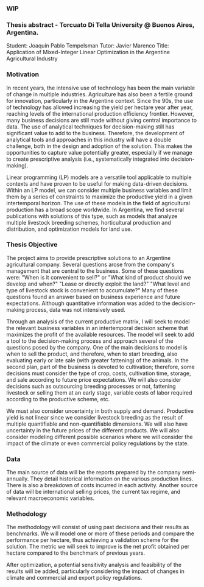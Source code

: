 ### WIP ###
### Thesis abstract  - Torcuato Di Tella University @ Buenos Aires, Argentina.
Student: Joaquín Pablo Tempelsman
Tutor: Javier Marenco
Title: Application of Mixed-Integer Linear Optimization in the Argentine Agricultural Industry

### Motivation
In recent years, the intensive use of technology has been the main variable of change in multiple industries. Agriculture has also been a fertile ground for innovation, particularly in the Argentine context. Since the 90s, the use of technology has allowed increasing the yield per hectare year after year, reaching levels of the international production efficiency frontier. However, many business decisions are still made without giving central importance to data. The use of analytical techniques for decision-making still has significant value to add to the business. Therefore, the development of analytical tools and approaches in this industry will have a double challenge, both in the design and adoption of the solution. This makes the opportunities to capture value potentially greater, especially if we manage to create prescriptive analysis (i.e., systematically integrated into decision-making).

Linear programming (LP) models are a versatile tool applicable to multiple contexts and have proven to be useful for making data-driven decisions. Within an LP model, we can consider multiple business variables and limit them by a series of constraints to maximize the productive yield in a given intertemporal horizon. The use of these models in the field of agricultural production has a broad scope worldwide. In Argentina, we find several publications with solutions of this type, such as models that analyze multiple livestock breeding schemes, horticultural production and distribution, and optimization models for land use.

### Thesis Objective
The project aims to provide prescriptive solutions to an Argentine agricultural company. Several questions arose from the company's management that are central to the business. Some of these questions were: "When is it convenient to sell?" or "What kind of product should we develop and when?" "Lease or directly exploit the land?" "What level and type of livestock stock is convenient to accumulate?" Many of these questions found an answer based on business experience and future expectations. Although quantitative information was added to the decision-making process, data was not intensively used.

Through an analysis of the current productive matrix, I will seek to model the relevant business variables in an intertemporal decision scheme that maximizes the profit of the available resources. The model will seek to add a tool to the decision-making process and approach several of the questions posed by the company. One of the main decisions to model is when to sell the product, and therefore, when to start breeding, also evaluating early or late sale (with greater fattening) of the animals. In the second plan, part of the business is devoted to cultivation; therefore, some decisions must consider the type of crop, costs, cultivation time, storage, and sale according to future price expectations. We will also consider decisions such as outsourcing breeding processes or not, fattening livestock or selling them at an early stage, variable costs of labor required according to the productive scheme, etc.

We must also consider uncertainty in both supply and demand. Productive yield is not linear since we consider livestock breeding as the result of multiple quantifiable and non-quantifiable dimensions. We will also have uncertainty in the future prices of the different products. We will also consider modeling different possible scenarios where we will consider the impact of the climate or even commercial policy regulations by the state.

### Data
The main source of data will be the reports prepared by the company semi-annually. They detail historical information on the various production lines. There is also a breakdown of costs incurred in each activity. Another source of data will be international selling prices, the current tax regime, and relevant macroeconomic variables.

### Methodology
The methodology will consist of using past decisions and their results as benchmarks. We will model one or more of these periods and compare the performance per hectare, thus achieving a validation scheme for the solution. The metric we will seek to improve is the net profit obtained per hectare compared to the benchmark of previous years.

After optimization, a potential sensitivity analysis and feasibility of the results will be added, particularly considering the impact of changes in climate and commercial and export policy regulations.
